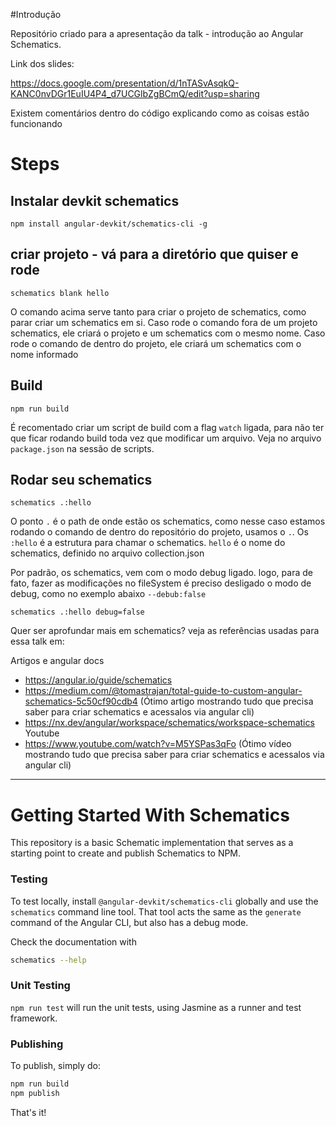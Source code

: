 #Introdução

Repositório criado para a apresentação da talk - introdução ao Angular Schematics.

Link dos slides:

https://docs.google.com/presentation/d/1nTASvAsqkQ-KANC0nvDGr1EuIU4P4_d7UCGlbZgBCmQ/edit?usp=sharing

Existem comentários dentro do código explicando como as coisas estão funcionando

# Steps

## Instalar devkit schematics
`npm install angular-devkit/schematics-cli -g`
 
## criar projeto - vá para a diretório que quiser e rode
`schematics blank hello`

O comando acima serve tanto para criar o projeto de schematics, como parar criar um schematics em si.
Caso rode o comando fora de um projeto schematics, ele criará o projeto e um schematics com o mesmo nome.
Caso rode o comando de dentro do projeto, ele criará um schematics com o nome informado


## Build
`npm run build`

É recomentado criar um script de build com a flag `watch` ligada, para não ter que ficar rodando build toda vez que modificar um arquivo. Veja no arquivo `package.json` na sessão de scripts.


## Rodar seu schematics
`schematics .:hello`

O ponto `.` é o path de onde estão os schematics, como nesse caso estamos rodando o comando de dentro do repositório do projeto, usamos o `.`.
Os `:hello` é a estrutura para chamar o schematics. `hello` é o nome do schematics, definido no arquivo collection.json

Por padrão, os schematics, vem com o modo debug ligado. logo, para de fato, fazer as modificações no fileSystem é preciso desligado o modo de debug, como no exemplo abaixo `--debub:false`

`schematics .:hello debug=false`


Quer ser aprofundar mais em schematics?
veja as referências usadas para essa talk em:

Artigos e angular docs
* https://angular.io/guide/schematics
* https://medium.com/@tomastrajan/total-guide-to-custom-angular-schematics-5c50cf90cdb4 (Ótimo artigo mostrando tudo que precisa saber para criar schematics e acessalos via angular cli)
* https://nx.dev/angular/workspace/schematics/workspace-schematics
Youtube
* https://www.youtube.com/watch?v=M5YSPas3qFo (Ótimo vídeo mostrando tudo que precisa saber para criar schematics e acessalos via angular cli)


-----

# Getting Started With Schematics

This repository is a basic Schematic implementation that serves as a starting point to create and publish Schematics to NPM.

### Testing

To test locally, install `@angular-devkit/schematics-cli` globally and use the `schematics` command line tool. That tool acts the same as the `generate` command of the Angular CLI, but also has a debug mode.

Check the documentation with
```bash
schematics --help
```

### Unit Testing

`npm run test` will run the unit tests, using Jasmine as a runner and test framework.

### Publishing

To publish, simply do:

```bash
npm run build
npm publish
```

That's it!
 